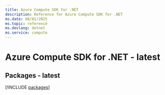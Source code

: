```yaml
---
title: Azure Compute SDK for .NET
description: Reference for Azure Compute SDK for .NET
ms.date: 08/01/2025
ms.topic: reference
ms.devlang: dotnet
ms.service: compute
---
```

# Azure Compute SDK for .NET - latest
## Packages - latest
[!INCLUDE [packages](compute-index.md)]